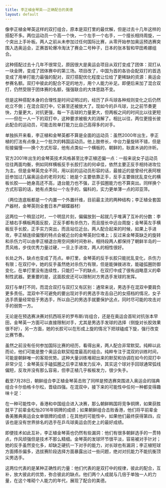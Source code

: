```yaml
---
title: 李正植金琴英——正确配合的美德
layout: default
---
```


像李正植金琴英这样的双打组合，原本是双打里的最优解，但是过去十几年这样的搭配不多。两位运动员一个高一个快，一个左手一个右手，一个擅长相持周旋，一个突出上手补板。两人之前从未参加过任何国际比赛，从零开始参加奥运预选赛突围入选奥运会，正赛首轮爆冷淘汰了赛会二号种子，日本的张本智和早田希娜组合。

这种搭配过去十几年不很常见，原因很大是奥运会项目从双打变成了团体：双打从一块金牌，变成了团体赛中的第三场。项目改了，中国为首的各协会配双打的首选变成了用单打能力最强的配对，双打搭配优化程度让位给了更稀缺的资源：奥运会参赛名额。双打中彼此的配合不足的地方，用个人能力补足。即便后来加了混合双打，仍然受限于团体赛的名额，强强联合的大体思路不变。

但是这种搭配本身的合理性是时间证明过的，经历了乒乓球各种规则变化之后仍然屹立不倒；在混合双打中，它甚至还被放大了。现如今的乒乓球，比之前节奏更快，力量更大，对抗更强，每一下击球的力量更大，但两板之间的时间比以往更短——但在一人一下的双打中，这种要求被极大的消解了。相比以往，两位更擅长彼此配合的运动员，可能击败单打能力比自己高得多的对手。

单独拆开来看，李正植和金琴英都不算是全面的运动员：虽然2000年出生，李正植的打法有点像上一个批次的韩国运动员。他上肢修长，中台力量旋转不错，但是衔接偏慢——换个方式形容，他有点类似一个横板的，朝鲜的，耿直木讷的许昕。

官方2001年出生的金琴英技术风格甚至比李正植还偏一点：一般来说女子运动员往往两面均衡，例如同样横板反手长胶打法的何卓佳，依然主要正反手相持进攻位为主。但是金琴英完全不同，用以前的运动员形容的话，最接近的是曾经代表阿根廷参加过几届奥运会的老将刘松：她是个主要依靠正手，反手主要做扰乱变化的横板长胶——她身高还不高，退台能力也不强，正手弧圈能力也不算突出。同样换个方式形容的话，她有点类似一个左手的，偏科的，实力更单薄一点的邓亚萍。

（两位连底板都是一个内置一个外置纤维，目前最主流的两种结构；李正植全套国产器材，金琴英则全套日本产蝴蝶器材）

这两位一个稍显过时，一个明显片刻，偏偏放到一起就几乎堆满了互补的分数：李正植右手横板两面反胶，正反手都有杀伤力，而且擅长中远台周旋；金琴英左手横板反手长胶，正手实力突出，而且站位近台。两人配合起来的时候，如果上手进攻，李正植连续偏慢的特点会被近台的金琴英封位堵上；反过来金琴英缺乏的旋转和杀伤力可以由李正植退台用空间换时间弥补。相持段两人都保持了朝鲜半岛的一贯风格，步伐优秀力量过硬，一旦上手进攻，两人的相性很好。

长处之外，缺点也变成了亮点。单打里，金琴英的反手长胶只能扰乱变化，杀伤力有限；在双打中，她的反手虽然绝对杀伤力有限，但是能弹拨进攻，能磕弧圈防御变化，在单打里没有连续性，只能打一下的缺点，在双打中成了很有战略意义的牵制性武器。更重要的是，这面胶皮还可以限制对方男选手发球的发挥。

双打与单打不同，而混合双打与双打又有区别：通常来说，男选手在混双中要肩负更多责任。混双中不可避免的要出现对手的男选手攻击自己的女搭档的情况，女子选手质量经常低于男选手，所以自己的男选手就要保护这点，同时尽可能的攻击对手的弱势一方。

无论是在预选赛决赛对抗西班牙的罗布斯/肖组合，还是在奥运会首轮对抗张本早田，金琴英一方面可以直接限制对手，尤其是男选手发球的选择（侧旋对长胶效果很不好），另一方面，她的长胶可以在形成上旋的情况下把球磕成下旋，强行改变比赛节奏。

虽然之前没有任何参加国际比赛的经历，看得出来，两人配合非常默契。纯粹以此而论，他们可能是整个奥运会默契程度最高的组合。纯粹专注于混双的训练时间，可能是朝鲜唯一的客观优势。这种大量训练堆砌出来的默契和协调在如今的双打中非常少见：金琴英反手磕弧圈之后李正植发力反冲，其实这个球对手回球通常弧线偏短，反攻并没有那么容易，但李正植几乎板板发力，很少失手。

截至7月28日，朝鲜组合李正植金琴英击败了同样是预选赛突围进入奥运会的瑞典组合卡尔伯格卡尔松，晋级四强。在混双中，接下来的可能性中任何一种都变得趣味十足：

在一种可能性中，香港和中国组合进入决赛，那么朝鲜韩国将竞争铜牌，如果获胜就平了前辈金松怡2016年铜牌的成绩；如果朝鲜组合击败香港，他们将平前辈金香美雅典奥运会女单银牌的成绩；在其他的可能性中，如果他们最终获得第四，应该也是没有世界排名的选手在乒乓球奥运会历史上的最好成绩。

即便技术如此互补，李正植金琴英也仍然有些漏洞：他们有很多朝鲜选手的一贯特点，作风顽强但是技术不那么精细。金琴英的发球环节很平淡，容易被对手针对；她的反手虽然变化多，却缺乏硬抗一下对手的能力，对长球也有漏洞；李正植短球方面搏杀偏多，选拔赛阶段选择方面暴露出过一些问题，绝对对抗能力不能抗衡顶尖男选手。

这两位代表的是某种正确性的力量：他们代表的是双打中的规律，彼此的配合，互补，放大彼此的优势，弥合彼此的缺点。他们两个人成就与几倍于单独一人的力量，在这个堆砌个人能力的年代，展现了配合的美德。